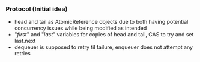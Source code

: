 ### Protocol (Initial idea)
- head and tail as AtomicReference objects due to both having potential concurrency issues while being modified as intended
- "*first*" and "*last*" variables for copies of head and tail, CAS to try and set last.next
- dequeuer is supposed to retry til failure, enqueuer does not attempt any retries
